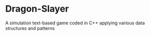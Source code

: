 # Dragon-Slayer
A simulation text-based game coded in C++ applying various data structures and patterns
